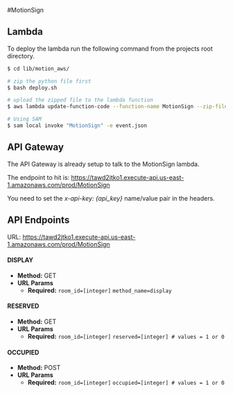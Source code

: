 #MotionSign

## Lambda
To deploy the lambda run the following command from the projects root directory.

```bash
$ cd lib/motion_aws/

# zip the python file first
$ bash deploy.sh

# upload the zipped file to the lambda function
$ aws lambda update-function-code --function-name MotionSign --zip-file fileb://MotionSign.zip

# Using SAM
$ sam local invoke "MotionSign" -e event.json
```

## API Gateway
The API Gateway is already setup to talk to the MotionSign lambda.

 The endpoint to hit is: https://tawd2jtko1.execute-api.us-east-1.amazonaws.com/prod/MotionSign

You need to set the *x-api-key: {api_key}* name/value pair in the headers.

## API Endpoints

URL: https://tawd2jtko1.execute-api.us-east-1.amazonaws.com/prod/MotionSign

#### DISPLAY
* **Method:** GET
*  **URL Params**
    * **Required:**
      `room_id=[integer]`
      `method_name=display`

#### RESERVED
* **Method:** GET
*  **URL Params**
    * **Required:**
      `room_id=[integer]`
      `reserved=[integer] # values = 1 or 0`


#### OCCUPIED
* **Method:** POST
*  **URL Params**
    * **Required:**
      `room_id=[integer]`
      `occupied=[integer] # values = 1 or 0`
